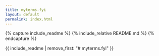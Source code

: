```yaml
---
title: myterms.fyi
layout: default
permalink: index.html
---
```


{% capture include_readme %}
{% include_relative README.md %}
{% endcapture %}

{{ include_readme | remove_first: "# myterms.fyi" }}